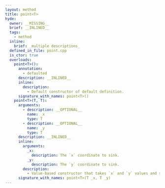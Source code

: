```yaml
---
layout: method
title: point<T>
hyde:
  owner: __MISSING__
  brief: __INLINED__
  tags:
    - method
  inline:
    brief: _multiple descriptions_
  defined_in_file: point.cpp
  is_ctor: true
  overloads:
    point<T>():
      annotation:
        - defaulted
      description: __INLINED__
      inline:
        description:
          - Default constructor of default definition.
      signature_with_names: point<T>()
    point<T>(T, T):
      arguments:
        - description: __OPTIONAL__
          name: _x
          type: T
        - description: __OPTIONAL__
          name: _y
          type: T
      description: __INLINED__
      inline:
        arguments:
          _x:
            description: The `x` coordinate to sink.
          _y:
            description: The `y` coordinate to sink.
        description:
          - Value-based constructor that takes `x` and `y` values and sinks them into place.
      signature_with_names: point<T>(T _x, T _y)
---
```

